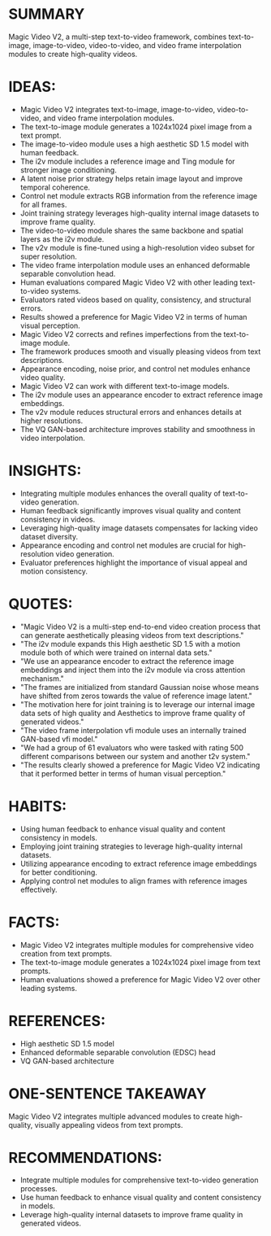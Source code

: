 # SUMMARY
Magic Video V2, a multi-step text-to-video framework, combines text-to-image, image-to-video, video-to-video, and video frame interpolation modules to create high-quality videos.

# IDEAS:
- Magic Video V2 integrates text-to-image, image-to-video, video-to-video, and video frame interpolation modules.
- The text-to-image module generates a 1024x1024 pixel image from a text prompt.
- The image-to-video module uses a high aesthetic SD 1.5 model with human feedback.
- The i2v module includes a reference image and Ting module for stronger image conditioning.
- A latent noise prior strategy helps retain image layout and improve temporal coherence.
- Control net module extracts RGB information from the reference image for all frames.
- Joint training strategy leverages high-quality internal image datasets to improve frame quality.
- The video-to-video module shares the same backbone and spatial layers as the i2v module.
- The v2v module is fine-tuned using a high-resolution video subset for super resolution.
- The video frame interpolation module uses an enhanced deformable separable convolution head.
- Human evaluations compared Magic Video V2 with other leading text-to-video systems.
- Evaluators rated videos based on quality, consistency, and structural errors.
- Results showed a preference for Magic Video V2 in terms of human visual perception.
- Magic Video V2 corrects and refines imperfections from the text-to-image module.
- The framework produces smooth and visually pleasing videos from text descriptions.
- Appearance encoding, noise prior, and control net modules enhance video quality.
- Magic Video V2 can work with different text-to-image models.
- The i2v module uses an appearance encoder to extract reference image embeddings.
- The v2v module reduces structural errors and enhances details at higher resolutions.
- The VQ GAN-based architecture improves stability and smoothness in video interpolation.

# INSIGHTS:
- Integrating multiple modules enhances the overall quality of text-to-video generation.
- Human feedback significantly improves visual quality and content consistency in videos.
- Leveraging high-quality image datasets compensates for lacking video dataset diversity.
- Appearance encoding and control net modules are crucial for high-resolution video generation.
- Evaluator preferences highlight the importance of visual appeal and motion consistency.

# QUOTES:
- "Magic Video V2 is a multi-step end-to-end video creation process that can generate aesthetically pleasing videos from text descriptions."
- "The i2v module expands this High aesthetic SD 1.5 with a motion module both of which were trained on internal data sets."
- "We use an appearance encoder to extract the reference image embeddings and inject them into the i2v module via cross attention mechanism."
- "The frames are initialized from standard Gaussian noise whose means have shifted from zeros towards the value of reference image latent."
- "The motivation here for joint training is to leverage our internal image data sets of high quality and Aesthetics to improve frame quality of generated videos."
- "The video frame interpolation vfi module uses an internally trained GAN-based vfi model."
- "We had a group of 61 evaluators who were tasked with rating 500 different comparisons between our system and another t2v system."
- "The results clearly showed a preference for Magic Video V2 indicating that it performed better in terms of human visual perception."

# HABITS:
- Using human feedback to enhance visual quality and content consistency in models.
- Employing joint training strategies to leverage high-quality internal datasets.
- Utilizing appearance encoding to extract reference image embeddings for better conditioning.
- Applying control net modules to align frames with reference images effectively.

# FACTS:
- Magic Video V2 integrates multiple modules for comprehensive video creation from text prompts.
- The text-to-image module generates a 1024x1024 pixel image from text prompts.
- Human evaluations showed a preference for Magic Video V2 over other leading systems.

# REFERENCES:
- High aesthetic SD 1.5 model
- Enhanced deformable separable convolution (EDSC) head
- VQ GAN-based architecture

# ONE-SENTENCE TAKEAWAY
Magic Video V2 integrates multiple advanced modules to create high-quality, visually appealing videos from text prompts.

# RECOMMENDATIONS:
- Integrate multiple modules for comprehensive text-to-video generation processes.
- Use human feedback to enhance visual quality and content consistency in models.
- Leverage high-quality internal datasets to improve frame quality in generated videos.